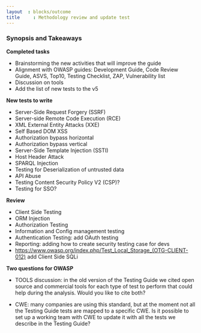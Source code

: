 ```yaml
---
layout  : blocks/outcome
title	  : Methodology review and update test
---
```


### Synopsis and Takeaways

**Completed tasks**

- Brainstorming the new activities that will improve the guide
- Alignment with OWASP guides: Development Guide, Code Review Guide, ASVS, Top10, Testing Checklist, ZAP, Vulnerability list
- Discussion on tools
- Add the list of new tests to the v5

**New tests to write**

- Server-Side Request Forgery (SSRF)
- Server-side Remote Code Execution (RCE)
- XML External Entity Attacks (XXE)
- Self Based DOM XSS
- Authorization bypass horizontal 
- Authorization bypass vertical
- Server-Side Template Injection (SSTI) 
- Host Header Attack
- SPARQL Injection
- Testing for Deserialization of untrusted data
- API Abuse
- Testing Content Security Policy V2 (CSP)?
- Testing for SSO?

**Review**

- Client Side Testing
- ORM Injection 
- Authorization Testing
- Information and Config management testing
- Authentication Testing: add OAuth testing
- Reporting: adding how to create security testing case for devs
- https://www.owasp.org/index.php/Test_Local_Storage_(OTG-CLIENT-012) add Client Side SQLi

**Two questions for OWASP**

- TOOLS discussion: in the old version of the Testing Guide we cited open source and commercial tools for each type of test to perform that could help during the analysis. Would you like to cite both?

- CWE: many companies are using this standard, but at the moment not all the Testing Guide tests are mapped to a specific CWE. Is it possible to set up a working team with CWE to update it with all the tests we describe in the Testing Guide?
